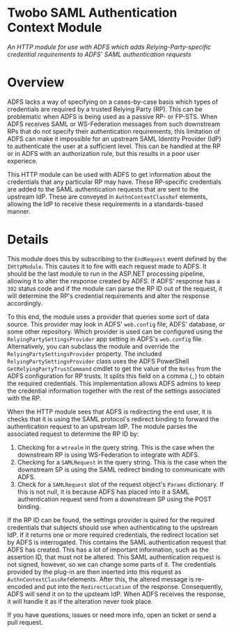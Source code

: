 # Twobo SAML Authentication Context Module

_An HTTP module for use with ADFS which adds Relying-Party-specific credential requirements to ADFS' SAML authentication requests_

# Overview

ADFS lacks a way of specifying on a cases-by-case basis which types of credentials are required by a trusted Relying Party (RP). This can be problematic when ADFS is being used as a passive RP- or FP-STS. When ADFS receives SAML or WS-Federation messages from such downstream RPs that do not specify their authentication requirements, this limitation of ADFS can make it impossible for an upstream SAML Identity Provider (IdP) to authenticate the user at a sufficient level. This can be handled at the RP or in ADFS with an authorization rule, but this results in a poor user experiece. 

This HTTP module can be used with ADFS to get information about the credentials that any particular RP may have. These RP-specific credentials are added to the SAML authentication requests that are sent to the upstream IdP. These are conveyed in `AuthnContextClassRef` elements, allowing the IdP to receive these requirements in a standards-based manner.

# Details

This module does this by subscribing to the `EndRequest` event defined by the `IHttpModule`. This causes it to fire with each request made to ADFS. It should be the last module to run in the ASP.NET processing pipeline, allowing it to alter the response created by ADFS. If ADFS' response has a `302` status code and if the module can parse the RP ID out of the request, it will determine the RP's credential requirements and alter the response accordingly.

To this end, the module uses a provider that queries some sort of data source. This provider may look in ADFS' `web.config` file, ADFS' database, or some other repository. Which provider is used can be configured using the `RelyingPartySettingsProvider` app setting in ADFS's `web.config` file. Alternatively, you can subclass the module and override the `RelyingPartySettingsProvider` property. The included `RelyingPartySettingsProvider` class uses the ADFS PowerShell `GetRelyingPartyTrustCommand` cmdlet to get the value of the `Notes` from the ADFS configuration for RP trusts. It splits this field on a comma (`,`) to obtain the required credentials. This implementation allows ADFS admins to keep the credential information together with the rest of the settings associated with the RP.

When the HTTP module sees that ADFS is redirecting the end user, it is checks that it is using the SAML protocol's redirect binding to forward the authentication request to an upstream IdP. The module parses the associated request to determine the RP ID by:

1. Checking for a `wtrealm` in the query string. This is the case when the downstream RP is using WS-Federation to integrate with ADFS.
2. Checking for a `SAMLRequest` in the query string. This is the case when the downstream SP is using the SAML redirect binding to communicate with ADFS.
3. Check for a `SAMLRequest` slot of the request object's `Params` dictionary. If this is not null, it is because ADFS has placed into it a SAML authentication request send from a downstream SP using the POST binding.

If the RP ID can be found, the settings provider is quired for the required credentials that subjects should use when authenticating to the upstream IdP. If it returns one or more required credentials, the redirect location set by ADFS is interrogated. This contains the SAML authentication request that ADFS has created. This has a lot of important information, such as the assertion ID, that must not be altered. This SAML authentication request is not signed, however, so we can change some parts of it. The credentials provided by the plug-in are then inserted into this request as `AuthnContextClassRef`elements. After this, the altered message is re-encoded and put into the `RedirectLocation` of the response. Consequently, ADFS will send it on to the upsteam IdP. When ADFS receives the response, it will handle it as if the alteration never took place.

If you have questions, issues or need more info, open an ticket or send a pull request.